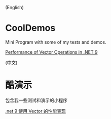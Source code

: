 (English)
# CoolDemos
Mini Program with some of my tests and demos. 

[Performance of Vector Operations in .NET 9](VectorDemo/README.md)

(中文)
# 酷演示
包含我一些测试和演示的小程序

[.net 9 使用 Vector 的性能表现](VectorDemo/README.md)